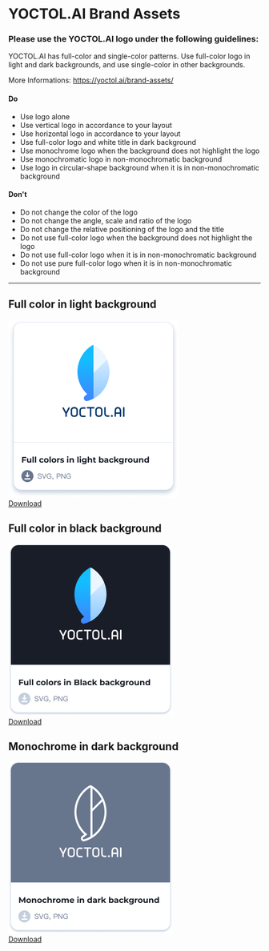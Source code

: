 # YOCTOL.AI Brand Assets
### Please use the YOCTOL.AI logo under the following guidelines:
YOCTOL.AI has full-color and single-color patterns. Use full-color logo in light and dark backgrounds, and use single-color in other backgrounds.

More Informations: https://yoctol.ai/brand-assets/

#### Do 

- Use logo alone
- Use vertical logo in accordance to your layout
- Use horizontal logo in accordance to your layout
- Use full-color logo and white title in dark background
- Use monochrome logo when the background does not highlight the logo
- Use monochromatic logo in non-monochromatic background
- Use logo in circular-shape background when it is in non-monochromatic background

#### Don't 

- Do not change the color of the logo
- Do not change the angle, scale and ratio of the logo
- Do not change the relative positioning of the logo and the title
- Do not use full-color logo when the background does not highlight the logo
- Do not use full-color logo when it is in non-monochromatic background
- Do not use pure full-color logo when it is in non-monochromatic background

<hr />

## Full color in light background
![](https://github.com/Yoctol/assets/blob/master/YOCTOL.AI_LOGO/Full_colors_in_light_background_preview.png)
<br />
[Download](https://github.com/Yoctol/assets/blob/master/YOCTOL.AI_LOGO/Full_colors_in_light_background)

## Full color in black background
![](https://github.com/Yoctol/assets/blob/master/YOCTOL.AI_LOGO/Full_colors_in_Black_background_preview.png)
<br />
[Download](https://github.com/Yoctol/assets/blob/master/YOCTOL.AI_LOGO/Full_colors_in_dark_background)

## Monochrome in dark background
![](https://github.com/Yoctol/assets/blob/master/YOCTOL.AI_LOGO/Monochrome_in_dark_background_preview.png)
<br />
[Download](https://github.com/Yoctol/assets/blob/master/YOCTOL.AI_LOGO/Monochrome_in_dark_background)

